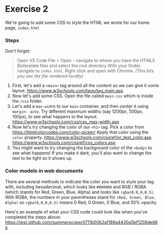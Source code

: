 # Exercise 2

We're going to add some CSS to style the HTML we wrote for our home page, `index.html`

### Steps

Don't forget: 
> Open VS Code
> File > Open - navigate to where you have the HTML5 Boilerplate files and select the root directory
> With your finder, navigate to `index.html`. Right click and open with Chrome. 
_(This lets you see the file rendered locally)_

1. First, let's add a `<main>` tag around all the content so we can give it some layout.
https://www.w3schools.com/tags/tag_main.asp
2. Now let's add some CSS. Open the file called `main.css` which is inside the `/css` folder.
3. Let's add a `max-width` to our `main` container, and then center it using `margin: auto`. Try different maximum widths (say 1200px, 500px, 100px), to see what happens to the layout. 
https://www.w3schools.com/css/css_max-width.asp
4. Now let's try changing the color of our `<h1>` tag. 
Pick a color from https://htmlcolorcodes.com/color-picker/
Apply that color using the `color` property.
https://www.w3schools.com/cssref/pr_text_color.asp
https://www.w3schools.com/cssref/css_colors.asp
5. You might want to try changing the background color of the `<body>` to see what happens! If you make it dark, you'll also want to change the text to be light so it shows up. 

### Color models in web documents 
There are several methods to indicate the color you want to style your tag with, including hexadecimal, which looks like `#000000` and RGB / RGBA (which stands for Red, Green, Blue, Alpha) and looks like `rgba(0,0,0,0.5)`. With RGBA, the numbers in your parentheses stand for `(Red, Green, Blue, Alpha)` so `rgba(0,0,0,0.5)` means 0 Red, 0 Green, 0 Blue, and 50% opacity.

Here's an example of what your CSS code could look like when you've completed the steps above: 
https://gist.github.com/summerscope/0711b00b2af189a4430a5bf1258de66e